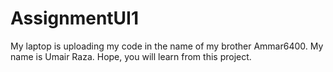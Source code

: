 # AssignmentUI1

My laptop is uploading my code in the name of my brother Ammar6400. My name is Umair Raza. Hope, you will learn from this project.

